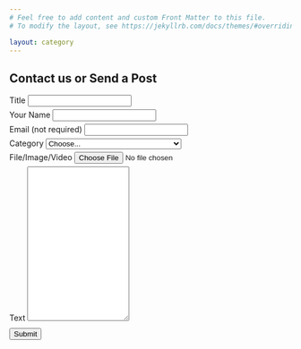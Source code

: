 ```yaml
---
# Feel free to add content and custom Front Matter to this file.
# To modify the layout, see https://jekyllrb.com/docs/themes/#overriding-theme-defaults

layout: category
---
```


        
<!--Section: Contact v.2-->
<section class="mb-4">
<div class="container">
    <!--Section heading-->
    <h2 class="page-header">Contact us or Send a Post</h2>
    <!--Section description-->
    <p class="text-center w-responsive mx-auto mb-5"></p>
    <div class="row justify-content-center">
        <!--Grid column-->
        <div class="col-md-8 mb-md-0 mb-5">
            <form name="contact" method="POST" data-netlify="true">
                <!--Grid row-->
                <div class="row" style="margin-top:1%">
                    <div class="col-md-12">
                        <div class="md-form mb-0">
                            <label for="subject" class="">Title</label>
                            <input type="text" id="title" name="title" class="form-control" required>                            
                        </div>
                    </div>
                </div>
                <!--Grid row-->
                <!--Grid row-->
                <div class="row" style="margin-top:1%">
                    <div class="col-md-12">
                        <div class="md-form mb-0">
                            <label for="subject" class="">Your Name</label>
                            <input type="text" id="name" name="name" class="form-control" required>                            
                        </div>
                    </div>
                </div>
                <!--Grid row-->
                <div class="row" style="margin-top:1%">
                    <div class="col-md-12">
                        <div class="md-form mb-0">
                            <label for="subject" class="">Email (not required)</label>
                            <input type="text" id="name" name="name" class="form-control">                            
                        </div>
                    </div>
                </div>
                <!--Grid row-->
                <!--Grid row-->
                <div class="row" style="margin-top:1%">
                    <div class="col-md-12">
                        <div class="md-form mb-0">
                            <label for="subject" class="">Category</label>
                              <select class="form-control custom-select" id="category" name="category" required>
                              <option disabled selected value>Choose...</option>
                              <option value="justcontact">Contact</option>
                              {% for category in site.categories %}
                              <option value="{{ category[0] }}">{% include categorycondition.html %}</option>
                              {% endfor %}
                             </select>     
                        </div>
                    </div>
                </div>
                <!--Grid row-->
                <div class="row" style="margin-top:1%">
                    <div class="col-md-12">
                        <div class="md-form mb-0">
                            <label for="subject" class="">File/Image/Video</label>
                              <input type="file" id="file" name="file" class="form-control-file" />                        
                        </div>
                    </div>
                </div>                
                <!--Grid row-->
                <div class="row" style="margin-top:1%">
                    <!--Grid column-->
                    <div class="col-md-12">
                        <div class="md-form">
                        <label for="message">Text</label>
                            <textarea type="text" id="body" name="body" rows="18"
                                class="form-control md-textarea" required></textarea>                            
                        </div>
                    </div>
                </div>
                <!--Grid row-->
                <div class="field" style="margin-top:2%">
                <div data-netlify-recaptcha="true">
                </div>
            </div>
            <div class="text-center text-md-left" style="margin-top:2%">
                <button type="submit" class="btn btn-primary">Submit</button>            
            </div>
            </form>
        </div>
        <!--Grid column-->
    </div>
    </div>
</section>
<!--Section: Contact v.2-->
